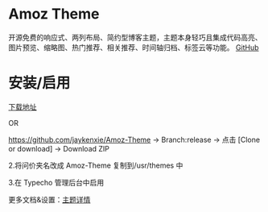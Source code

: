 # Amoz Theme

开源免费的响应式、两列布局、简约型博客主题，主题本身轻巧且集成代码高亮、图片预览、缩略图、热门推荐、相关推荐、时间轴归档、标签云等功能。
[GitHub](https://github.com/jaykenxie/Amoz-Theme)

# 安装/启用

[下载地址](https://github.com/jaykenxie/Amoz-Theme/archive/release.zip)

OR

https://github.com/jaykenxie/Amoz-Theme -> Branch:release -> 点击 [Clone or download] -> Download ZIP

2.将问价夹名改成 Amoz-Theme 复制到/usr/themes 中

3.在 Typecho 管理后台中启用

更多文档&设置：[主题详情](https://www.jayken.cn/amoz-theme.html)
